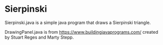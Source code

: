 # Sierpinski
Sierpinski.java is a simple java program that draws a Sierpinski triangle.

DrawingPanel.java is from https://www.buildingjavaprograms.com/ created by Stuart Reges and Marty Stepp.
